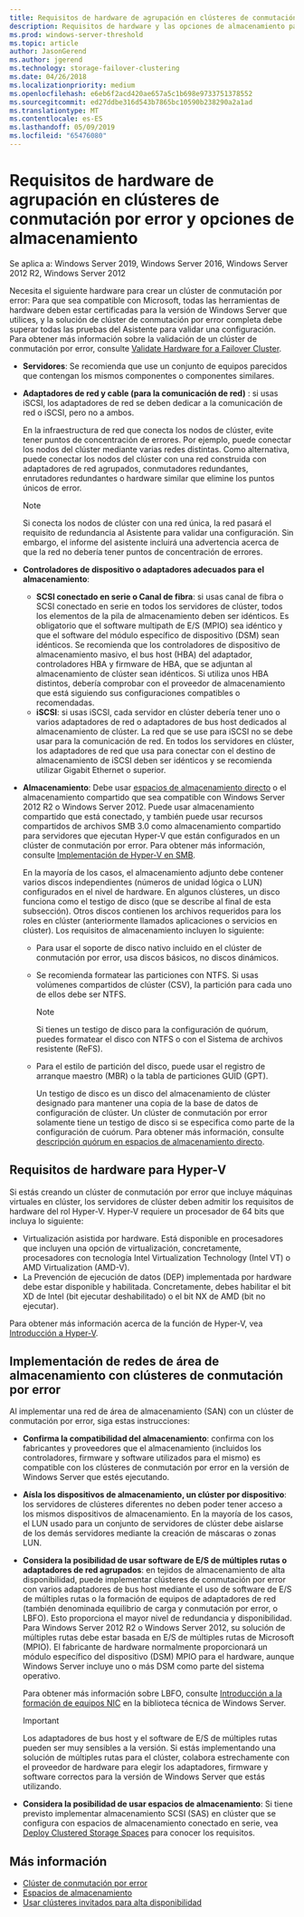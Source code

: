 ```yaml
---
title: Requisitos de hardware de agrupación en clústeres de conmutación por error y opciones de almacenamiento
description: Requisitos de hardware y las opciones de almacenamiento para crear un clúster de conmutación por error.
ms.prod: windows-server-threshold
ms.topic: article
author: JasonGerend
ms.author: jgerend
ms.technology: storage-failover-clustering
ms.date: 04/26/2018
ms.localizationpriority: medium
ms.openlocfilehash: e6eb6f2acd420ae657a5c1b698e9733751378552
ms.sourcegitcommit: ed27ddbe316d543b7865bc10590b238290a2a1ad
ms.translationtype: MT
ms.contentlocale: es-ES
ms.lasthandoff: 05/09/2019
ms.locfileid: "65476080"
---
```

# <a name="failover-clustering-hardware-requirements-and-storage-options"></a>Requisitos de hardware de agrupación en clústeres de conmutación por error y opciones de almacenamiento

Se aplica a: Windows Server 2019, Windows Server 2016, Windows Server 2012 R2, Windows Server 2012

Necesita el siguiente hardware para crear un clúster de conmutación por error: Para que sea compatible con Microsoft, todas las herramientas de hardware deben estar certificadas para la versión de Windows Server que utilices, y la solución de clúster de conmutación por error completa debe superar todas las pruebas del Asistente para validar una configuración. Para obtener más información sobre la validación de un clúster de conmutación por error, consulte [Validate Hardware for a Failover Cluster](<https://docs.microsoft.com/previous-versions/windows/it-pro/windows-server-2012-r2-and-2012/jj134244(v%3dws.11)>).

- **Servidores**: Se recomienda que use un conjunto de equipos parecidos que contengan los mismos componentes o componentes similares.
- **Adaptadores de red y cable (para la comunicación de red)** : si usas iSCSI, los adaptadores de red se deben dedicar a la comunicación de red o iSCSI, pero no a ambos.

    En la infraestructura de red que conecta los nodos de clúster, evite tener puntos de concentración de errores. Por ejemplo, puede conectar los nodos del clúster mediante varias redes distintas. Como alternativa, puede conectar los nodos del clúster con una red construida con adaptadores de red agrupados, conmutadores redundantes, enrutadores redundantes o hardware similar que elimine los puntos únicos de error.

    >[!NOTE]
    >Si conecta los nodos de clúster con una red única, la red pasará el requisito de redundancia al Asistente para validar una configuración. Sin embargo, el informe del asistente incluirá una advertencia acerca de que la red no debería tener puntos de concentración de errores.

- **Controladores de dispositivo o adaptadores adecuados para el almacenamiento**:

  - **SCSI conectado en serie o Canal de fibra**: si usas canal de fibra o SCSI conectado en serie en todos los servidores de clúster, todos los elementos de la pila de almacenamiento deben ser idénticos. Es obligatorio que el software multipath de E/S (MPIO) sea idéntico y que el software del módulo específico de dispositivo (DSM) sean idénticos. Se recomienda que los controladores de dispositivo de almacenamiento masivo, el bus host (HBA) del adaptador, controladores HBA y firmware de HBA, que se adjuntan al almacenamiento de clúster sean idénticos. Si utiliza unos HBA distintos, debería comprobar con el proveedor de almacenamiento que está siguiendo sus configuraciones compatibles o recomendadas.
  - **iSCSI**: si usas iSCSI, cada servidor en clúster debería tener uno o varios adaptadores de red o adaptadores de bus host dedicados al almacenamiento de clúster. La red que se use para iSCSI no se debe usar para la comunicación de red. En todos los servidores en clúster, los adaptadores de red que usa para conectar con el destino de almacenamiento de iSCSI deben ser idénticos y se recomienda utilizar Gigabit Ethernet o superior.
- **Almacenamiento**: Debe usar [espacios de almacenamiento directo](../storage/storage-spaces/storage-spaces-direct-overview.md) o el almacenamiento compartido que sea compatible con Windows Server 2012 R2 o Windows Server 2012. Puede usar almacenamiento compartido que está conectado, y también puede usar recursos compartidos de archivos SMB 3.0 como almacenamiento compartido para servidores que ejecutan Hyper-V que están configurados en un clúster de conmutación por error. Para obtener más información, consulte [Implementación de Hyper-V en SMB](<https://docs.microsoft.com/previous-versions/windows/it-pro/windows-server-2012-r2-and-2012/jj134187(v%3dws.11)>).

    En la mayoría de los casos, el almacenamiento adjunto debe contener varios discos independientes (números de unidad lógica o LUN) configurados en el nivel de hardware. En algunos clústeres, un disco funciona como el testigo de disco (que se describe al final de esta subsección). Otros discos contienen los archivos requeridos para los roles en clúster (anteriormente llamados aplicaciones o servicios en clúster). Los requisitos de almacenamiento incluyen lo siguiente:

  - Para usar el soporte de disco nativo incluido en el clúster de conmutación por error, usa discos básicos, no discos dinámicos.
  - Se recomienda formatear las particiones con NTFS. Si usas volúmenes compartidos de clúster (CSV), la partición para cada uno de ellos debe ser NTFS.

    >[!NOTE]
    >Si tienes un testigo de disco para la configuración de quórum, puedes formatear el disco con NTFS o con el Sistema de archivos resistente (ReFS).

  - Para el estilo de partición del disco, puede usar el registro de arranque maestro (MBR) o la tabla de particiones GUID (GPT).

    Un testigo de disco es un disco del almacenamiento de clúster designado para mantener una copia de la base de datos de configuración de clúster. Un clúster de conmutación por error solamente tiene un testigo de disco si se especifica como parte de la configuración de cuórum. Para obtener más información, consulte [descripción quórum en espacios de almacenamiento directo](../storage/storage-spaces/understand-quorum.md).

## <a name="hardware-requirements-for-hyper-v"></a>Requisitos de hardware para Hyper-V

Si estás creando un clúster de conmutación por error que incluye máquinas virtuales en clúster, los servidores de clúster deben admitir los requisitos de hardware del rol Hyper-V. Hyper-V requiere un procesador de 64 bits que incluya lo siguiente:

- Virtualización asistida por hardware. Está disponible en procesadores que incluyen una opción de virtualización, concretamente, procesadores con tecnología Intel Virtualization Technology (Intel VT) o AMD Virtualization (AMD-V).
- La Prevención de ejecución de datos (DEP) implementada por hardware debe estar disponible y habilitada. Concretamente, debes habilitar el bit XD de Intel (bit ejecutar deshabilitado) o el bit NX de AMD (bit no ejecutar).

Para obtener más información acerca de la función de Hyper-V, vea [Introducción a Hyper-V](<https://docs.microsoft.com/previous-versions/windows/it-pro/windows-server-2012-r2-and-2012/hh831531(v%3dws.11)>).

## <a name="deploying-storage-area-networks-with-failover-clusters"></a>Implementación de redes de área de almacenamiento con clústeres de conmutación por error

Al implementar una red de área de almacenamiento (SAN) con un clúster de conmutación por error, siga estas instrucciones:

- **Confirma la compatibilidad del almacenamiento**: confirma con los fabricantes y proveedores que el almacenamiento (incluidos los controladores, firmware y software utilizados para el mismo) es compatible con los clústeres de conmutación por error en la versión de Windows Server que estés ejecutando.
- **Aísla los dispositivos de almacenamiento, un clúster por dispositivo**: los servidores de clústeres diferentes no deben poder tener acceso a los mismos dispositivos de almacenamiento. En la mayoría de los casos, el LUN usado para un conjunto de servidores de clúster debe aislarse de los demás servidores mediante la creación de máscaras o zonas LUN.
- **Considera la posibilidad de usar software de E/S de múltiples rutas o adaptadores de red agrupados**: en tejidos de almacenamiento de alta disponibilidad, puede implementar clústeres de conmutación por error con varios adaptadores de bus host mediante el uso de software de E/S de múltiples rutas o la formación de equipos de adaptadores de red (también denominada equilibrio de carga y conmutación por error, o LBFO). Esto proporciona el mayor nivel de redundancia y disponibilidad. Para Windows Server 2012 R2 o Windows Server 2012, su solución de múltiples rutas debe estar basada en E/S de múltiples rutas de Microsoft (MPIO). El fabricante de hardware normalmente proporcionará un módulo específico del dispositivo (DSM) MPIO para el hardware, aunque Windows Server incluye uno o más DSM como parte del sistema operativo.

    Para obtener más información sobre LBFO, consulte [Introducción a la formación de equipos NIC](https://docs.microsoft.com/windows-server/networking/technologies/nic-teaming/nic-teaming) en la biblioteca técnica de Windows Server.

    >[!IMPORTANT]
    >Los adaptadores de bus host y el software de E/S de múltiples rutas pueden ser muy sensibles a la versión. Si estás implementando una solución de múltiples rutas para el clúster, colabora estrechamente con el proveedor de hardware para elegir los adaptadores, firmware y software correctos para la versión de Windows Server que estás utilizando.

- **Considera la posibilidad de usar espacios de almacenamiento**: Si tiene previsto implementar almacenamiento SCSI (SAS) en clúster que se configura con espacios de almacenamiento conectado en serie, vea [Deploy Clustered Storage Spaces](<https://docs.microsoft.com/previous-versions/windows/it-pro/windows-server-2012-r2-and-2012/jj822937(v%3dws.11)>) para conocer los requisitos.

## <a name="more-information"></a>Más información

- [Clúster de conmutación por error](failover-clustering.md)
- [Espacios de almacenamiento](<https://docs.microsoft.com/previous-versions/windows/it-pro/windows-server-2012-r2-and-2012/hh831739(v%3dws.11)>)
- [Usar clústeres invitados para alta disponibilidad](<https://docs.microsoft.com/previous-versions/windows/it-pro/windows-server-2012-r2-and-2012/dn440540(v%3dws.11)>)